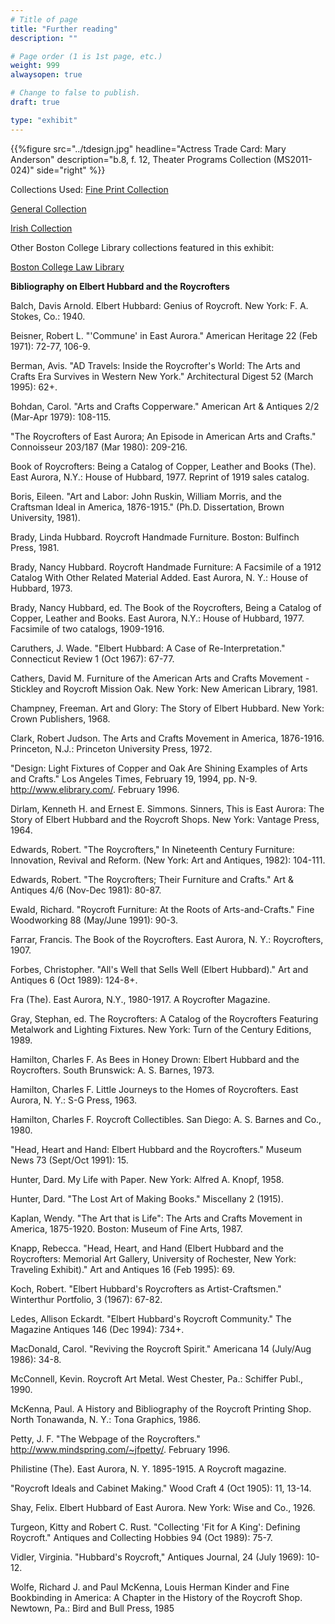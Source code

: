 ```yaml
---
# Title of page
title: "Further reading"
description: ""

# Page order (1 is 1st page, etc.)
weight: 999
alwaysopen: true

# Change to false to publish.
draft: true

type: "exhibit"
---
```


{{%figure src="../tdesign.jpg"
           headline="Actress Trade Card: Mary Anderson"
           description="b.8, f. 12, Theater Programs Collection (MS2011-024)"
           side="right"
%}}



Collections Used: [Fine Print Collection](https://bc-primo.hosted.exlibrisgroup.com/primo-explore/search?query=lsr30,exact,FINE%20PRINT,AND&tab=bcl_only&search_scope=lib_BURNS&sortby=rank&vid=bclib_new&lang=en_US&mode=advanced&offset=0)

[General Collection](https://bc-primo.hosted.exlibrisgroup.com/primo-explore/search?query=lsr30,exact,GENERAL,AND&tab=bcl_only&search_scope=lib_BURNS&sortby=rank&vid=bclib_new&lang=en_US&mode=advanced&offset=0)

[Irish Collection](https://bc-primo.hosted.exlibrisgroup.com/primo-explore/search?query=lsr30,exact,IRISH,AND&tab=bcl_only&search_scope=lib_BURNS&sortby=rank&vid=bclib_new&lang=en_US&mode=advanced&offset=0)

Other Boston College Library collections featured in this exhibit:

[Boston College Law Library](https://www.bc.edu/bc-web/schools/law/sites/current-students/library)

 

__Bibliography on Elbert Hubbard and the Roycrofters__

Balch, Davis Arnold. Elbert Hubbard: Genius of Roycroft. New York: F. 
A. Stokes, Co.: 1940.

Beisner, Robert L. "'Commune' in East Aurora." American Heritage 22 
(Feb 1971): 72-77, 106-9.

Berman, Avis. "AD Travels: Inside the Roycrofter's World: The Arts and 
Crafts Era Survives in Western New York." Architectural Digest 52 (March 
1995): 62+.

Bohdan, Carol. "Arts and Crafts Copperware." American Art & Antiques 
2/2 (Mar-Apr 1979): 108-115.

"The Roycrofters of East Aurora; An Episode in American Arts and 
Crafts." Connoisseur 203/187 (Mar 1980): 209-216.

Book of Roycrofters: Being a Catalog of Copper, Leather and Books 
(The). East Aurora, N.Y.: House of Hubbard, 1977. Reprint of 1919 sales 
catalog.

Boris, Eileen. "Art and Labor: John Ruskin, William Morris, and the 
Craftsman Ideal in America, 1876-1915." (Ph.D. Dissertation, Brown 
University, 1981).

Brady, Linda Hubbard. Roycroft Handmade Furniture. Boston: Bulfinch 
Press, 1981.

Brady, Nancy Hubbard. Roycroft Handmade Furniture: A Facsimile of a 
1912 Catalog With Other Related Material Added. East Aurora, N. Y.: House of 
Hubbard, 1973.

Brady, Nancy Hubbard, ed. The Book of the Roycrofters, Being a Catalog 
of Copper, Leather and Books. East Aurora, N.Y.: House of Hubbard, 1977. 
Facsimile of two catalogs, 1909-1916.

Caruthers, J. Wade. "Elbert Hubbard: A Case of Re-Interpretation." 
Connecticut Review 1 (Oct 1967): 67-77.

Cathers, David M. Furniture of the American Arts and Crafts Movement - 
Stickley and Roycroft Mission Oak. New York: New American Library, 1981.

Champney, Freeman. Art and Glory: The Story of Elbert Hubbard. New 
York: Crown Publishers, 1968.

Clark, Robert Judson. The Arts and Crafts Movement in America, 
1876-1916. Princeton, N.J.: Princeton University Press, 1972.

"Design: Light Fixtures of Copper and Oak Are Shining Examples of Arts 
and Crafts." Los Angeles Times, February 19, 1994, pp. N-9. 
http://www.elibrary.com/. February 1996.

Dirlam, Kenneth H. and Ernest E. Simmons. Sinners, This is East 
Aurora: The Story of Elbert Hubbard and the Roycroft Shops. New York: 
Vantage Press, 1964.

Edwards, Robert. "The Roycrofters," In Nineteenth Century Furniture: 
Innovation, Revival and Reform. (New York: Art and Antiques, 1982): 104-111.

Edwards, Robert. "The Roycrofters; Their Furniture and Crafts." Art & 
Antiques 4/6 (Nov-Dec 1981): 80-87.

Ewald, Richard. "Roycroft Furniture: At the Roots of Arts-and-Crafts." 
Fine Woodworking 88 (May/June 1991): 90-3.

Farrar, Francis. The Book of the Roycrofters. East Aurora, N. Y.: 
Roycrofters, 1907.

Forbes, Christopher. "All's Well that Sells Well (Elbert Hubbard)." 
Art and Antiques 6 (Oct 1989): 124-8+.

Fra (The). East Aurora, N.Y., 1980-1917. A Roycrofter Magazine.

Gray, Stephan, ed. The Roycrofters: A Catalog of the Roycrofters 
Featuring Metalwork and Lighting Fixtures. New York: Turn of the Century 
Editions, 1989.

Hamilton, Charles F. As Bees in Honey Drown: Elbert Hubbard and the 
Roycrofters. South Brunswick: A. S. Barnes, 1973.

Hamilton, Charles F. Little Journeys to the Homes of Roycrofters. East 
Aurora, N. Y.: S-G Press, 1963.

Hamilton, Charles F. Roycroft Collectibles. San Diego: A. S. Barnes 
and Co., 1980.

"Head, Heart and Hand: Elbert Hubbard and the Roycrofters." Museum 
News 73 (Sept/Oct 1991): 15.

Hunter, Dard. My Life with Paper. New York: Alfred A. Knopf, 1958.

Hunter, Dard. "The Lost Art of Making Books." Miscellany 2 (1915).

Kaplan, Wendy. "The Art that is Life": The Arts and Crafts Movement in 
America, 1875-1920. Boston: Museum of Fine Arts, 1987.

Knapp, Rebecca. "Head, Heart, and Hand (Elbert Hubbard and the 
Roycrofters: Memorial Art Gallery, University of Rochester, New York: 
Traveling Exhibit)." Art and Antiques 16 (Feb 1995): 69.

Koch, Robert. "Elbert Hubbard's Roycrofters as Artist-Craftsmen." 
Winterthur Portfolio, 3 (1967): 67-82.

Ledes, Allison Eckardt. "Elbert Hubbard's Roycroft Community." The 
Magazine Antiques 146 (Dec 1994): 734+.

MacDonald, Carol. "Reviving the Roycroft Spirit." Americana 14 
(July/Aug 1986): 34-8.

McConnell, Kevin. Roycroft Art Metal. West Chester, Pa.: Schiffer 
Publ., 1990.

McKenna, Paul. A History and Bibliography of the Roycroft Printing 
Shop. North Tonawanda, N. Y.: Tona Graphics, 1986.

Petty, J. F. "The Webpage of the Roycrofters." 
http://www.mindspring.com/~jfpetty/. February 1996.

Philistine (The). East Aurora, N. Y. 1895-1915. A Roycroft magazine.

"Roycroft Ideals and Cabinet Making." Wood Craft 4 (Oct 1905): 11, 
13-14.

Shay, Felix. Elbert Hubbard of East Aurora. New York: Wise and Co., 
1926.

Turgeon, Kitty and Robert C. Rust. "Collecting 'Fit for A King': 
Defining Roycroft." Antiques and Collecting Hobbies 94 (Oct 1989): 75-7.

Vidler, Virginia. "Hubbard's Roycroft," Antiques Journal, 24 (July 
1969): 10-12.

Wolfe, Richard J. and Paul McKenna, Louis Herman Kinder and Fine 
Bookbinding in America: A Chapter in the History of the Roycroft Shop. 
Newtown, Pa.: Bird and Bull Press, 1985
